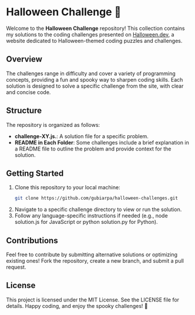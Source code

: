 # Halloween Challenge 🎃

Welcome to the **Halloween Challenge** repository! This collection contains my solutions to the coding challenges presented on [Halloween.dev](https://www.halloween.dev/en/retos), a website dedicated to Halloween-themed coding puzzles and challenges.

## Overview
The challenges range in difficulty and cover a variety of programming concepts, providing a fun and spooky way to sharpen coding skills. Each solution is designed to solve a specific challenge from the site, with clear and concise code.

## Structure
The repository is organized as follows:
- **challenge-XY.js.**: A solution file for a specific problem.
- **README in Each Folder**: Some challenges include a brief explanation in a README file to outline the problem and provide context for the solution.

## Getting Started
1. Clone this repository to your local machine:
   ```bash
   git clone https://github.com/gubiarpa/halloween-challenges.git
2. Navigate to a specific challenge directory to view or run the solution.
3. Follow any language-specific instructions if needed (e.g., node solution.js for JavaScript or python solution.py for Python).

## Contributions
Feel free to contribute by submitting alternative solutions or optimizing existing ones! Fork the repository, create a new branch, and submit a pull request.

## License
This project is licensed under the MIT License. See the LICENSE file for details.
Happy coding, and enjoy the spooky challenges! 👻
